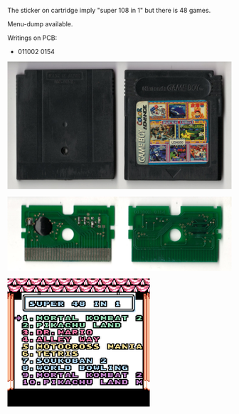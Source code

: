 The sticker on cartridge imply "super 108 in 1" but there is 48 games.

Menu-dump available.

Writings on PCB:
- 011002 0154

![alt text](Cartridge.jpg "Cartridge")

![alt text](PCB.jpg "PCB")

![alt text](Dump.png "Dumped menu screenshot")